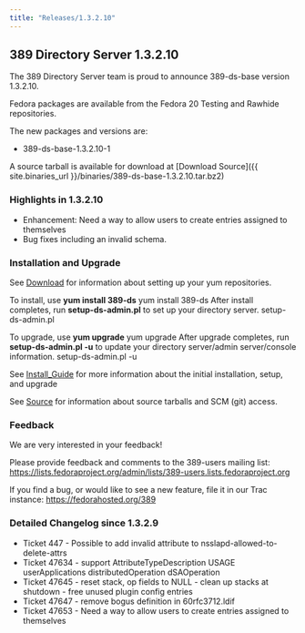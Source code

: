 ```yaml
---
title: "Releases/1.3.2.10"
---
```

389 Directory Server 1.3.2.10
-----------------------------

The 389 Directory Server team is proud to announce 389-ds-base version 1.3.2.10.

Fedora packages are available from the Fedora 20 Testing and Rawhide repositories.

The new packages and versions are:

-   389-ds-base-1.3.2.10-1

A source tarball is available for download at [Download Source]({{ site.binaries_url }}/binaries/389-ds-base-1.3.2.10.tar.bz2)

### Highlights in 1.3.2.10

-   Enhancement: Need a way to allow users to create entries assigned to themselves
-   Bug fixes including an invalid schema.

### Installation and Upgrade

See [Download](../download.html) for information about setting up your yum repositories.

To install, use **yum install 389-ds** yum install 389-ds After install completes, run **setup-ds-admin.pl** to set up your directory server. setup-ds-admin.pl

To upgrade, use **yum upgrade** yum upgrade After upgrade completes, run **setup-ds-admin.pl -u** to update your directory server/admin server/console information. setup-ds-admin.pl -u

See [Install\_Guide](../legacy/install-guide.html) for more information about the initial installation, setup, and upgrade

See [Source](../development/source.html) for information about source tarballs and SCM (git) access.

### Feedback

We are very interested in your feedback!

Please provide feedback and comments to the 389-users mailing list: <https://lists.fedoraproject.org/admin/lists/389-users.lists.fedoraproject.org>

If you find a bug, or would like to see a new feature, file it in our Trac instance: <https://fedorahosted.org/389>

### Detailed Changelog since 1.3.2.9

-   Ticket 447 - Possible to add invalid attribute to nsslapd-allowed-to-delete-attrs
-   Ticket 47634 - support AttributeTypeDescription USAGE userApplications distributedOperation dSAOperation
-   Ticket 47645 - reset stack, op fields to NULL - clean up stacks at shutdown - free unused plugin config entries
-   Ticket 47647 - remove bogus definition in 60rfc3712.ldif
-   Ticket 47653 - Need a way to allow users to create entries assigned to themselves

